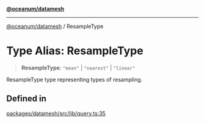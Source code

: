 [**@oceanum/datamesh**](../README.md)

***

[@oceanum/datamesh](../README.md) / ResampleType

# Type Alias: ResampleType

> **ResampleType**: `"mean"` \| `"nearest"` \| `"linear"`

ResampleType type representing types of resampling.

## Defined in

[packages/datamesh/src/lib/query.ts:35](https://github.com/oceanum-io/oceanum-js/blob/b819c1f297a41b7ce9644bbdd1734c693df7b2fd/packages/datamesh/src/lib/query.ts#L35)
